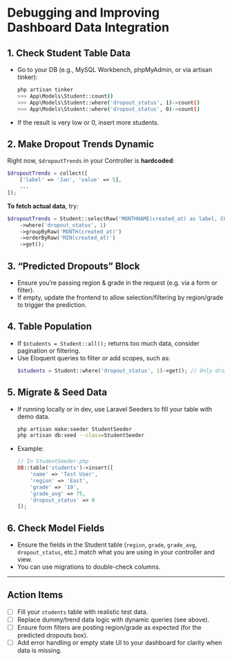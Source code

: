 # Debugging and Improving Dashboard Data Integration

## 1. Check Student Table Data

- Go to your DB (e.g., MySQL Workbench, phpMyAdmin, or via artisan tinker):
  ```bash
  php artisan tinker
  >>> App\Models\Student::count()
  >>> App\Models\Student::where('dropout_status', 1)->count()
  >>> App\Models\Student::where('dropout_status', 0)->count()
  ```
- If the result is very low or 0, insert more students.

## 2. Make Dropout Trends Dynamic

Right now, `$dropoutTrends` in your Controller is **hardcoded**:
```php
$dropoutTrends = collect([
    ['label' => 'Jan', 'value' => 5],
    ...
]);
```
**To fetch actual data**, try:
```php
$dropoutTrends = Student::selectRaw('MONTHNAME(created_at) as label, COUNT(*) as value')
    ->where('dropout_status', 1)
    ->groupByRaw('MONTH(created_at)')
    ->orderByRaw('MIN(created_at)')
    ->get();
```

## 3. “Predicted Dropouts” Block

- Ensure you’re passing region & grade in the request (e.g. via a form or filter).
- If empty, update the frontend to allow selection/filtering by region/grade to trigger the prediction.

## 4. Table Population

- If `$students = Student::all();` returns too much data, consider pagination or filtering.
- Use Eloquent queries to filter or add scopes, such as:
  ```php
  $students = Student::where('dropout_status', 1)->get(); // Only dropped
  ```

## 5. Migrate & Seed Data

- If running locally or in dev, use Laravel Seeders to fill your table with demo data.
  ```bash
  php artisan make:seeder StudentSeeder
  php artisan db:seed --class=StudentSeeder
  ```
- Example:
  ```php
  // In StudentSeeder.php
  DB::table('students')->insert([
      'name' => 'Test User',
      'region' => 'East',
      'grade' => '10',
      'grade_avg' => 75,
      'dropout_status' => 0
  ]);
  ```

## 6. Check Model Fields

- Ensure the fields in the Student table (`region`, `grade`, `grade_avg`, `dropout_status`, etc.) match what you are using in your controller and view.
- You can use migrations to double-check columns.

---

## Action Items

- [ ] Fill your `students` table with realistic test data.
- [ ] Replace dummy/trend data logic with dynamic queries (see above).
- [ ] Ensure form filters are posting region/grade as expected (for the predicted dropouts box).
- [ ] Add error handling or empty state UI to your dashboard for clarity when data is missing.